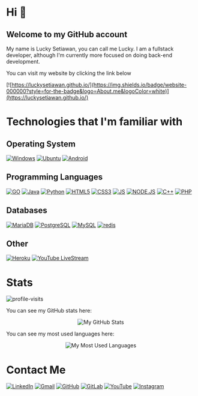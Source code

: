 # Hi 👋
## Welcome to my GitHub account 

My name is Lucky Setiawan, you can call me Lucky. I am a fullstack developer,  although I'm currently more focused on doing back-end development.

You can visit my website by clicking the link below

[![https://luckysetiawan.github.io/](https://img.shields.io/badge/website-000000?style=for-the-badge&logo=About.me&logoColor=white)](https://luckysetiawan.github.io/)

# Technologies that I'm familiar with
## Operating System
[![Windows](https://img.shields.io/badge/Windows-0078D6?style=for-the-badge&logo=windows&logoColor=white)](#)
[![Ubuntu](https://img.shields.io/badge/Ubuntu-E95420?style=for-the-badge&logo=ubuntu&logoColor=white)](#)
[![Android](https://img.shields.io/badge/Android-3DDC84?style=for-the-badge&logo=android&logoColor=white)](#)

## Programming Languages
[![GO](https://img.shields.io/badge/Go-00ADD8?style=for-the-badge&logo=go&logoColor=white)](#)
[![Java](https://img.shields.io/badge/Java-ED8B00?style=for-the-badge&logo=java&logoColor=white)](#)
[![Python](https://img.shields.io/badge/Python-3776AB?style=for-the-badge&logo=python&logoColor=white)](#)
[![HTML5](https://img.shields.io/badge/HTML5-E34F26?style=for-the-badge&logo=html5&logoColor=white)](#)
[![CSS3](https://img.shields.io/badge/CSS3-1572B6?style=for-the-badge&logo=css3&logoColor=white)](#)
[![JS](https://img.shields.io/badge/JavaScript-F7DF1E?style=for-the-badge&logo=javascript&logoColor=black)](#)
[![NODE.JS](https://img.shields.io/badge/Node.js-43853D?style=for-the-badge&logo=node.js&logoColor=white)](#)
[![C++](https://img.shields.io/badge/C%2B%2B-00599C?style=for-the-badge&logo=c%2B%2B&logoColor=white)](#)
[![PHP](https://img.shields.io/badge/PHP-777BB4?style=for-the-badge&logo=php&logoColor=white)](#)


## Databases
[![MariaDB](https://img.shields.io/badge/MariaDB-003545?style=for-the-badge&logo=mariadb&logoColor=white)](#)
[![PostgreSQL](https://img.shields.io/badge/PostgreSQL-316192?style=for-the-badge&logo=postgresql&logoColor=white)](#)
[![MySQL](https://img.shields.io/badge/MySQL-00000F?style=for-the-badge&logo=mysql&logoColor=white)](#)
[![redis](https://img.shields.io/badge/redis-%23DD0031.svg?&style=for-the-badge&logo=redis&logoColor=white)](#)

## Other
[![Heroku](https://img.shields.io/badge/Heroku-430098?style=for-the-badge&logo=heroku&logoColor=white)](#)
[![YouTube LiveStream](https://img.shields.io/badge/YouTube-FF0000?style=for-the-badge&logo=youtube&logoColor=white)](#)

# Stats
![profile-visits](https://api.visitorbadge.io/api/visitors?path=https%3A%2F%2Fgithub.com%2Fluckysetiawan&label=profile-visits&countColor=%2337d67a&style=plastic)

You can see my GitHub stats here:
<center>
    <img src="https://github-readme-stats.vercel.app/api?username=luckysetiawan&hide_border=true&show_icons=true&include_all_commits=true&count_private=true&theme=merko" alt="My GitHub Stats"/>
</center>

You can see my most used languages here:
<center>
    <img src="https://github-readme-stats.vercel.app/api/top-langs/?username=luckysetiawan&hide_border=true&layout=compact&langs_count=10&theme=merko" alt="My Most Used Languages"/>
</center>

# Contact Me
[![LinkedIn](https://img.shields.io/badge/LinkedIn-0077B5?style=for-the-badge&logo=linkedin&logoColor=white)](https://www.linkedin.com/in/luckysetiawan/)
[![Gmail](https://img.shields.io/badge/Gmail-D14836?style=for-the-badge&logo=gmail&logoColor=white)](https://mail.google.com/mail/u/0/?tf=cm&to=luckysetiawan0802@gmail.com)
[![GitHub](https://img.shields.io/badge/GitHub-100000?style=for-the-badge&logo=github&logoColor=white)](https://github.com/luckysetiawan)
[![GitLab](https://img.shields.io/badge/GitLab-330F63?style=for-the-badge&logo=gitlab&logoColor=white)](https://gitlab.com/luckysetiawan)
[![YouTube](https://img.shields.io/badge/YouTube-FF0000?style=for-the-badge&logo=youtube&logoColor=white)](https://www.youtube.com/@lucky_setiawan)
[![Instagram](https://img.shields.io/badge/Instagram-E4405F?style=for-the-badge&logo=instagram&logoColor=white)](https://www.instagram.com/luckysetia77/)
